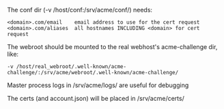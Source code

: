 The conf dir (-v /host/conf:/srv/acme/conf/) needs:

    <domain>.com/email    email address to use for the cert request
    <domain>.com/aliases  all hostnames INCLUDING <domain> for cert request

The webroot should be mounted to the real webhost's acme-challenge dir, like:

    -v /host/real_webroot/.well-known/acme-challenge/:/srv/acme/webroot/.well-known/acme-challenge/

Master process logs in /srv/acme/logs/ are useful for debugging

The certs (and account.json) will be placed in /srv/acme/certs/
